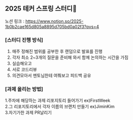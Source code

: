 ## 2025 테커 스프링 스터디👋



노션 링크 : https://www.notion.so/2025-1b0b2cae165d805a8895d705bd0a02f3?pvs=4

### **[스터디 진행 방식]**

1. 매주 정해진 범위를 공부한 후 랜덤으로 발표를 진행
2. 각자 최소 2~3개의 질문을 준비해 와서 함께 논의하는 시간을 가짐
3. 실습해오고
4. 서로 코드리뷰
5. 의견모아서 멘토님한테 여쭤보고 피드백 공유

### **[과제 올리는 방법]**
1.주차에 해당하는 과제 리포지토리 들어가기 ex)FirstWeek  
2.그 리포지토리에서 각자 이름의 브랜치 만들기 ex)JiminKim  
3.자기가한 과제 PR날리기  

